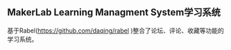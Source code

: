 ## MakerLab Learning Managment System学习系统

基于Rabel(https://github.com/daqing/rabel )整合了论坛、评论、收藏等功能的学习系统。


